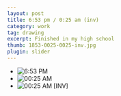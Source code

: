```yaml
---
layout: post
title: 6:53 pm / 0:25 am (inv)
category: work
tag: drawing
excerpt: Finished in my high school
thumb: 1853-0025-0025-inv.jpg
plugin: slider
---
```


<div class="flexslider">
  <ul class="slides">
    <li>
      <img src="{{ site.data.var.file }}/work/0653-pm.jpg" alt="6:53 PM">
    </li>
    <li>
      <img src="{{ site.data.var.file }}/work/0025-am.jpg" alt="00:25 AM">
    </li>
    <li>
      <img src="{{ site.data.var.file }}/work/0025-am-inv.jpg" alt="00:25 AM [INV]">
    </li>
  </ul>
</div>
